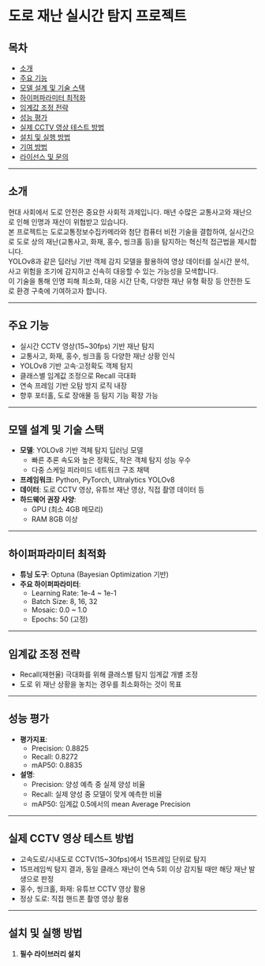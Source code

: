 # 도로 재난 실시간 탐지 프로젝트

## 목차
- [소개](#소개)
- [주요 기능](#주요-기능)
- [모델 설계 및 기술 스택](#모델-설계-및-기술-스택)
- [하이퍼파라미터 최적화](#하이퍼파라미터-최적화)
- [임계값 조정 전략](#임계값-조정-전략)
- [성능 평가](#성능-평가)
- [실제 CCTV 영상 테스트 방법](#실제-cctv-영상-테스트-방법)
- [설치 및 실행 방법](#설치-및-실행-방법)
- [기여 방법](#기여-방법)
- [라이선스 및 문의](#라이선스-및-문의)

---

## 소개

현대 사회에서 도로 안전은 중요한 사회적 과제입니다. 매년 수많은 교통사고와 재난으로 인해 인명과 재산이 위협받고 있습니다.  
본 프로젝트는 도로교통정보수집카메라와 첨단 컴퓨터 비전 기술을 결합하여, 실시간으로 도로 상의 재난(교통사고, 화재, 홍수, 씽크홀 등)을 탐지하는 혁신적 접근법을 제시합니다.  
YOLOv8과 같은 딥러닝 기반 객체 감지 모델을 활용하여 영상 데이터를 실시간 분석, 사고 위험을 조기에 감지하고 신속히 대응할 수 있는 가능성을 모색합니다.  
이 기술을 통해 인명 피해 최소화, 대응 시간 단축, 다양한 재난 유형 확장 등 안전한 도로 환경 구축에 기여하고자 합니다.

---

## 주요 기능

- 실시간 CCTV 영상(15~30fps) 기반 재난 탐지
- 교통사고, 화재, 홍수, 씽크홀 등 다양한 재난 상황 인식
- YOLOv8 기반 고속·고정확도 객체 탐지
- 클래스별 임계값 조정으로 Recall 극대화
- 연속 프레임 기반 오탐 방지 로직 내장
- 향후 포터홀, 도로 장애물 등 탐지 기능 확장 가능

---

## 모델 설계 및 기술 스택

- **모델**: YOLOv8 기반 객체 탐지 딥러닝 모델
  - 빠른 추론 속도와 높은 정확도, 작은 객체 탐지 성능 우수
  - 다중 스케일 피라미드 네트워크 구조 채택
- **프레임워크**: Python, PyTorch, Ultralytics YOLOv8
- **데이터**: 도로 CCTV 영상, 유튜브 재난 영상, 직접 촬영 데이터 등
- **하드웨어 권장 사양**:
  - GPU (최소 4GB 메모리)
  - RAM 8GB 이상

---

## 하이퍼파라미터 최적화

- **튜닝 도구**: Optuna (Bayesian Optimization 기반)
- **주요 하이퍼파라미터**:
  - Learning Rate: 1e-4 ~ 1e-1
  - Batch Size: 8, 16, 32
  - Mosaic: 0.0 ~ 1.0
  - Epochs: 50 (고정)

---

## 임계값 조정 전략

- Recall(재현율) 극대화를 위해 클래스별 탐지 임계값 개별 조정
- 도로 위 재난 상황을 놓치는 경우를 최소화하는 것이 목표

---

## 성능 평가

- **평가지표**:
  - Precision: 0.8825
  - Recall: 0.8272
  - mAP50: 0.8835
- **설명**:
  - Precision: 양성 예측 중 실제 양성 비율
  - Recall: 실제 양성 중 모델이 맞게 예측한 비율
  - mAP50: 임계값 0.5에서의 mean Average Precision

---

## 실제 CCTV 영상 테스트 방법

- 고속도로/시내도로 CCTV(15~30fps)에서 15프레임 단위로 탐지
- 15프레임씩 탐지 결과, 동일 클래스 재난이 연속 5회 이상 감지될 때만 해당 재난 발생으로 판정
- 홍수, 씽크홀, 화재: 유튜브 CCTV 영상 활용
- 정상 도로: 직접 핸드폰 촬영 영상 활용

---

## 설치 및 실행 방법

1. **필수 라이브러리 설치**

